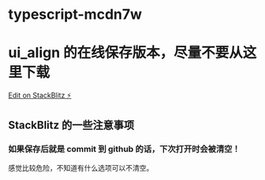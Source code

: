 # typescript-mcdn7w

# ui_align 的在线保存版本，尽量不要从这里下载

[Edit on StackBlitz ⚡️](https://stackblitz.com/edit/typescript-mcdn7w)

## StackBlitz 的一些注意事项

### 如果保存后就是 commit 到 github 的话，下次打开时会被清空！

感觉比较危险，不知道有什么选项可以不清空。
